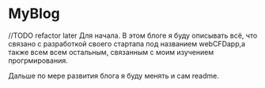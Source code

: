 # MyBlog

//TODO refactor later
Для начала. В этом блоге я буду описывать всё, что связано с разработкой своего стартапа под названием webCFDapp,а также всем всем остальным, связанным с моим изучением прогрмирования.

Дальше по мере развития блога я буду менять и сам readme. 
